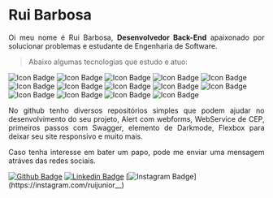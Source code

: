 # Rui Barbosa

<p align="justify"> Oi meu nome é Rui Barbosa, <b>Desenvolvedor Back-End</b> apaixonado por solucionar problemas e estudante de Engenharia de Software.
</p>

> Abaixo algumas tecnologias que estudo e atuo:
   
![Icon Badge](https://img.shields.io/badge/Android-3DDC84?style=for-the-badge&logo=android&logoColor=white])
![Icon Badge](https://img.shields.io/badge/C%23-239120?style=for-the-badge&logo=c-sharp&logoColor=white])
![Icon Badge](https://img.shields.io/badge/Python-3776AB?style=for-the-badge&logo=python&logoColor=white])
![Icon Badge](https://img.shields.io/badge/HTML5-E34F26?style=for-the-badge&logo=html5&logoColor=white])
![Icon Badge](https://img.shields.io/badge/CSS3-1572B6?style=for-the-badge&logo=css3&logoColor=white])
![Icon Badge](https://img.shields.io/badge/JavaScript-F7DF1E?style=for-the-badge&logo=javascript&logoColor=black])
![Icon Badge](https://img.shields.io/badge/jQuery-0769AD?style=for-the-badge&logo=jquery&logoColor=white])
![Icon Badge](https://img.shields.io/badge/.NET-5C2D91?style=for-the-badge&logo=.net&logoColor=white])
![Icon Badge](https://img.shields.io/badge/Java-ED8B00?style=for-the-badge&logo=java&logoColor=white])
![Icon Badge](https://img.shields.io/badge/Kotlin-0095D5?&style=for-the-badge&logo=kotlin&logoColor=white])
![Icon Badge](https://img.shields.io/badge/Bootstrap-563D7C?style=for-the-badge&logo=bootstrap&logoColor=white])
![Icon Badge](https://img.shields.io/badge/Microsoft_SQL_Server-CC2927?style=for-the-badge&logo=microsoft-sql-server&logoColor=white])
![Icon Badge](https://img.shields.io/badge/Shell_Script-121011?style=for-the-badge&logo=gnu-bash&logoColor=white])
![Icon Badge](https://img.shields.io/badge/PostgreSQL-316192?style=for-the-badge&logo=postgresql&logoColor=white])


<p align="justify">No github tenho diversos repositórios simples que podem ajudar no desenvolvimento do seu projeto, Alert com webforms, WebService de CEP, primeiros passos com Swagger, elemento de Darkmode, Flexbox para deixar seu site responsivo e muito mais.
</p>

<p align="justify">Caso tenha interesse em bater um papo, pode me enviar uma mensagem atráves das redes sociais.
</p>

[![Github Badge](https://img.shields.io/badge/GitHub-100000?style=for-the-badge&logo=github&logoColor=white&link=https://github.com/barbosahub)](https://github.com/barbosahub)
[![Linkedin Badge](https://img.shields.io/badge/LinkedIn-0077B5?style=for-the-badge&logo=linkedin&logoColor=white&link=https://www.linkedin.com/in/brui/)](https://www.linkedin.com/in/brui/)
[![Instagram Badge](https://img.shields.io/badge/Instagram-E4405F?style=for-the-badge&logo=instagram&logoColor=white&link=https://instagram.com/ruijunior__)](https://instagram.com/ruijunior__)

